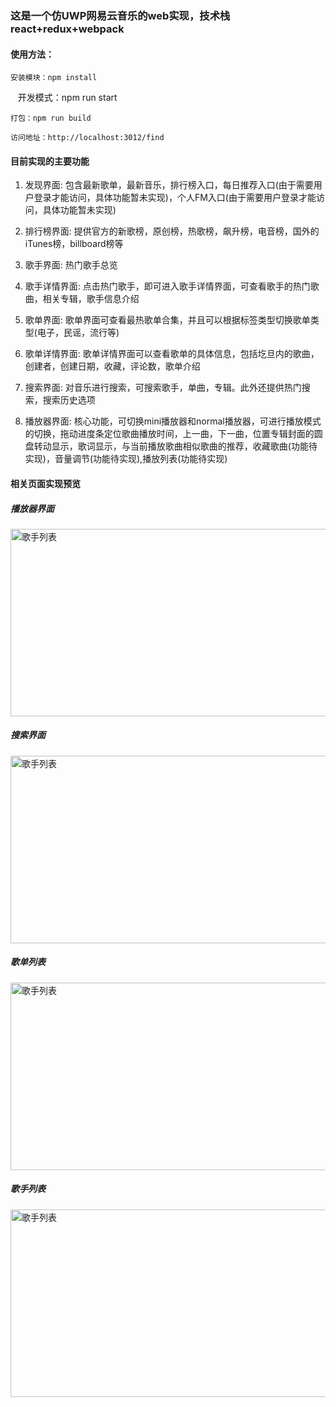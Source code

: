 ### 这是一个仿UWP网易云音乐的web实现，技术栈react+redux+webpack

#### 使用方法：
    安装模块：npm install  
    
    开发模式：npm run start  

    打包：npm run build
    
    访问地址：http://localhost:3012/find

 #### 目前实现的主要功能
 1. 发现界面: 包含最新歌单，最新音乐，排行榜入口，每日推荐入口(由于需要用户登录才能访问，具体功能暂未实现)，个人FM入口(由于需要用户登录才能访问，具体功能暂未实现)
 
 2. 排行榜界面: 提供官方的新歌榜，原创榜，热歌榜，飙升榜，电音榜，国外的iTunes榜，billboard榜等
 
 3. 歌手界面: 热门歌手总览
 
 4. 歌手详情界面: 点击热门歌手，即可进入歌手详情界面，可查看歌手的热门歌曲，相关专辑，歌手信息介绍
 
 4. 歌单界面: 歌单界面可查看最热歌单合集，并且可以根据标签类型切换歌单类型(电子，民谣，流行等)
 
 5. 歌单详情界面: 歌单详情界面可以查看歌单的具体信息，包括圪旦内的歌曲，创建者，创建日期，收藏，评论数，歌单介绍
 
 6. 搜索界面: 对音乐进行搜索，可搜索歌手，单曲，专辑。此外还提供热门搜索，搜索历史选项
 
 7. 播放器界面: 核心功能，可切换mini播放器和normal播放器，可进行播放模式的切换，拖动进度条定位歌曲播放时间，上一曲，下一曲，位置专辑封面的圆盘转动显示，歌词显示，与当前播放歌曲相似歌曲的推荐，收藏歌曲(功能待实现)，音量调节(功能待实现),播放列表(功能待实现)
 
#### 相关页面实现预览

##### 播放器界面
<img src="https://github.com/FCMore/redMuisc/blob/master/netMusicImages/%E5%BE%AE%E4%BF%A1%E5%9B%BE%E7%89%87_20171116004747.png" width = "600" height = "300" alt="歌手列表" align=center />

##### 搜索界面
<img src="https://github.com/FCMore/redMuisc/blob/master/netMusicImages/%E5%BE%AE%E4%BF%A1%E5%9B%BE%E7%89%87_20171116102148.png" width = "600" height = "300" alt="歌手列表" align=center />

##### 歌单列表
<img src="https://github.com/FCMore/redMuisc/blob/master/netMusicImages/%E6%AD%8C%E5%8D%95%E5%88%97%E8%A1%A8.png" width = "600" height = "300" alt="歌手列表" align=center />

##### 歌手列表
<img src="https://github.com/FCMore/redMuisc/blob/master/netMusicImages/%E5%BE%AE%E4%BF%A1%E5%9B%BE%E7%89%87_20171116102144.png" width = "600" height = "300" alt="歌手列表" align=center />
